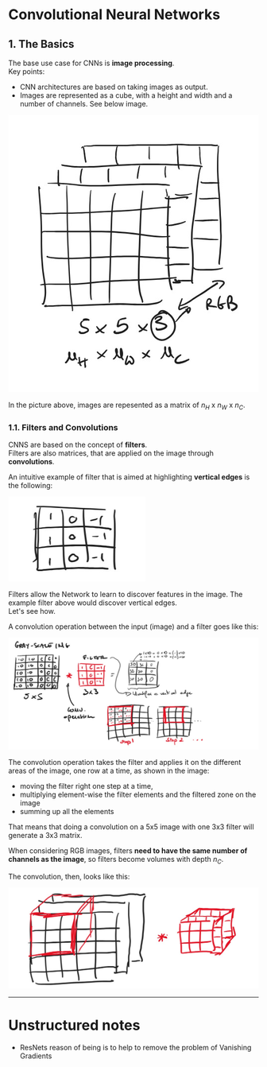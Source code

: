 # Convolutional Neural Networks

## 1. The Basics
The base use case for CNNs is **image processing**. <br>
Key points: 
 * CNN architectures are based on taking images as output. <br>
 * Images are represented as a cube, with a height and width and a number of channels. See below image.

![](./img/images_representation.jpg)

In the picture above, images are repesented as a matrix of $n_H$ x $n_W$ x $n_C$.

### 1.1. Filters and Convolutions
CNNS are based on the concept of **filters**. <br>
Filters are also matrices, that are applied on the image through **convolutions**. 

An intuitive example of filter that is aimed at highlighting **vertical edges** is the following: 

![](./img/filter-example.jpg)

Filters allow the Network to learn to discover features in the image. The example filter above would discover vertical edges. <br>
Let's see how. 

A convolution operation between the input (image) and a filter goes like this:

![](./img/convolution.jpg)

The convolution operation takes the filter and applies it on the different areas of the image, one row at a time, as shown in the image:
 * moving the filter right one step at a time, 
 * multiplying element-wise the filter elements and the filtered zone on the image
 * summing up all the elements

That means that doing a convolution on a 5x5 image with one 3x3 filter will generate a 3x3 matrix. 

When considering RGB images, filters **need to have the same number of channels as the image**, so filters become volumes with depth $n_C$. 

The convolution, then, looks like this: 

![](./img/cube-conv.jpg)




---
# Unstructured notes
 * ResNets reason of being is to help to remove the problem of Vanishing Gradients